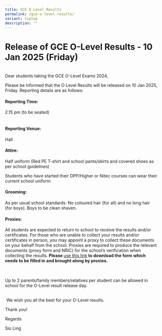 ```yaml
---
title: GCE O Level Results
permalink: /gce-o-level-results/
variant: tiptap
description: ""
---
```

<h1>Release of GCE O-Level Results - 10 Jan 2025 (Friday)</h1>
<p>
<br>Dear students taking the GCE O-Level&nbsp;Exams 2024,</p>
<p>Please be informed that the O&nbsp;Level&nbsp;Results&nbsp;will be released
on&nbsp;10 Jan 2025, Friday.&nbsp;Reporting details are as follows:</p>
<p></p>
<h4><strong>Reporting Time:</strong><br></h4>
<p>2.15 pm (to be seated)</p>
<h4><br><strong>Reporting Venue:</strong>&nbsp;</h4>
<p>Hall</p>
<h4><strong>Attire:</strong>&nbsp;</h4>
<p>Half uniform (Red PE T-shirt and school pants/skirts and covered shoes
as per school guidelines)</p>
<p>Students who have started their DPP/Higher or Nitec courses can wear their
current school uniform</p>
<h4><strong>Grooming:</strong>&nbsp;</h4>
<p>As per usual school standards:&nbsp;No&nbsp;coloured hair (for all) and
no long hair (for boys). Boys to be clean shaven.</p>
<h4><strong>Proxies:</strong></h4>
<p>All students&nbsp;are expected to return to school to receive the&nbsp;results&nbsp;and/or
certificates. For those who are unable to collect your results and/or certificates
in person, you may appoint a proxy to collect these documents on your behalf
from the school.&nbsp;Proxies are required to produce the relevant documents
(proxy form and NRIC) for the school’s verification when collecting the&nbsp;results.<strong>&nbsp;Please </strong>
<a href="/files/proxy_form_updated.pdf" rel="noopener nofollow" target="_blank">use this link</a><strong> to download the form which needs to be filled in and brought along by proxies.&nbsp;</strong>
</p>
<p>
<br>
<br>Up to 2 parents/family members/relatives per student can be allowed in
school for the O-Level result release day.</p>
<p>
<br>&nbsp;We wish you all the best for your O-Level&nbsp;results.</p>
<p></p>
<p>Thank you!</p>
<p>Regards</p>
<p>Sio Ling</p>